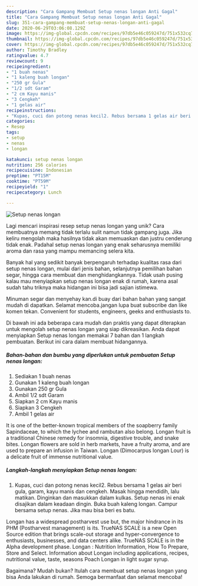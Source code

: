```yaml
---
description: "Cara Gampang Membuat Setup nenas longan Anti Gagal"
title: "Cara Gampang Membuat Setup nenas longan Anti Gagal"
slug: 351-cara-gampang-membuat-setup-nenas-longan-anti-gagal
date: 2020-06-29T03:06:08.129Z
image: https://img-global.cpcdn.com/recipes/97db5e46c059247d/751x532cq70/setup-nenas-longan-foto-resep-utama.jpg
thumbnail: https://img-global.cpcdn.com/recipes/97db5e46c059247d/751x532cq70/setup-nenas-longan-foto-resep-utama.jpg
cover: https://img-global.cpcdn.com/recipes/97db5e46c059247d/751x532cq70/setup-nenas-longan-foto-resep-utama.jpg
author: Timothy Bradley
ratingvalue: 4.7
reviewcount: 9
recipeingredient:
- "1 buah nenas"
- "1 kaleng buah longan"
- "250 gr Gula"
- "1/2 sdt Garam"
- "2 cm Kayu manis"
- "3 Cengkeh"
- "1 gelas air"
recipeinstructions:
- "Kupas, cuci dan potong nenas kecil2. Rebus bersama 1 gelas air beri gula, garam, kayu manis dan cengkeh. Masak hingga mendidih, lalu matikan. Dinginkan dan masukkan dalam kulkas. Setup nenas ini enak disajikan dalam keadaan dingin. Buka buah kaleng longan. Campur bersama setup nenas. Jika mau bisa beri es batu."
categories:
- Resep
tags:
- setup
- nenas
- longan

katakunci: setup nenas longan 
nutrition: 256 calories
recipecuisine: Indonesian
preptime: "PT15M"
cooktime: "PT59M"
recipeyield: "1"
recipecategory: Lunch

---
```



![Setup nenas longan](https://img-global.cpcdn.com/recipes/97db5e46c059247d/751x532cq70/setup-nenas-longan-foto-resep-utama.jpg)

Lagi mencari inspirasi resep setup nenas longan yang unik? Cara membuatnya memang tidak terlalu sulit namun tidak gampang juga. Jika keliru mengolah maka hasilnya tidak akan memuaskan dan justru cenderung tidak enak. Padahal setup nenas longan yang enak seharusnya memiliki aroma dan rasa yang mampu memancing selera kita.

Banyak hal yang sedikit banyak berpengaruh terhadap kualitas rasa dari setup nenas longan, mulai dari jenis bahan, selanjutnya pemilihan bahan segar, hingga cara membuat dan menghidangkannya. Tidak usah pusing kalau mau menyiapkan setup nenas longan enak di rumah, karena asal sudah tahu triknya maka hidangan ini bisa jadi sajian istimewa.

Minuman segar dan menyehay kan.di buay dari bahan bahan yang sangat mudah di dapatkan. Selamat mencoba.jangan lupa buat subscribe dan like komen tekan. Convenient for students, engineers, geeks and enthusiasts to.


Di bawah ini ada beberapa cara mudah dan praktis yang dapat diterapkan untuk mengolah setup nenas longan yang siap dikreasikan. Anda dapat menyiapkan Setup nenas longan memakai 7 bahan dan 1 langkah pembuatan. Berikut ini cara dalam membuat hidangannya.

<!--inarticleads1-->

##### Bahan-bahan dan bumbu yang diperlukan untuk pembuatan Setup nenas longan:

1. Sediakan 1 buah nenas
1. Gunakan 1 kaleng buah longan
1. Gunakan 250 gr Gula
1. Ambil 1/2 sdt Garam
1. Siapkan 2 cm Kayu manis
1. Siapkan 3 Cengkeh
1. Ambil 1 gelas air


It is one of the better-known tropical members of the soapberry family Sapindaceae, to which the lychee and rambutan also belong. Longan fruit is a traditional Chinese remedy for insomnia, digestive trouble, and snake bites. Longan flowers are sold in herb markets, have a fruity aroma, and are used to prepare an infusion in Taiwan. Longan (Dimocarpus longan Lour) is a delicate fruit of immense nutritional value. 

<!--inarticleads2-->

##### Langkah-langkah menyiapkan Setup nenas longan:

1. Kupas, cuci dan potong nenas kecil2. Rebus bersama 1 gelas air beri gula, garam, kayu manis dan cengkeh. Masak hingga mendidih, lalu matikan. Dinginkan dan masukkan dalam kulkas. Setup nenas ini enak disajikan dalam keadaan dingin. Buka buah kaleng longan. Campur bersama setup nenas. Jika mau bisa beri es batu.


Longan has a widespread postharvest use but, the major hindrance in its PHM (Postharvest management) is its. TrueNAS SCALE is a new Open Source edition that brings scale-out storage and hyper-convergence to enthusiasts, businesses, and data centers alike. TrueNAS SCALE is in the Alpha development phase. Longan : Nutrition Information, How To Prepare, Store and Select. Information about Longan including applications, recipes, nutritional value, taste, seasons Poach Longan in light sugar syrup. 

Bagaimana? Mudah bukan? Itulah cara membuat setup nenas longan yang bisa Anda lakukan di rumah. Semoga bermanfaat dan selamat mencoba!

